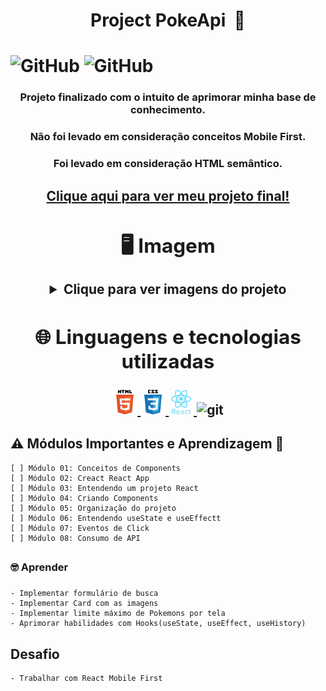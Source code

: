 <h1 align="center">Project PokeApi &nbsp🔴<h1/>

<img alt="GitHub" src="https://img.shields.io/github/license/jveiiga/project-poke-api?color=red">
<img alt="GitHub" src="https://img.shields.io/badge/jveiiga-project--poke--api-white">
 
<h3 align="center">Projeto finalizado com o intuito de aprimorar minha base de conhecimento.<h3/>
<h3 align="center">Não foi levado em consideração conceitos Mobile First.<h3/>
<h3 align="center">Foi levado em consideração HTML semântico.<h3/>

<h2 align="center"><a target="_blank" href="" alt="PokeApi">Clique aqui para ver meu projeto final!<a/><h2/> 
  
## 🖥  Imagem

<details>
  
<summary>Clique para ver imagens do projeto</summary>
  
![preview](https://user-images.githubusercontent.com/57195630/154101027-d8582691-829f-48aa-834a-79deca786319.png)

</details>  
  
##
  
## 🌐 Linguagens e tecnologias utilizadas

<a href="https://github.com/jveiiga/project-anima/blob/main/index.html" target="_blank"> <img src="https://raw.githubusercontent.com/devicons/devicon/master/icons/html5/html5-original-wordmark.svg"  alt="html5" width="40" height="40" /> <a/> 
<a href="https://github.com/jveiiga/project-anima/blob/main/style.css" target="_blank"> <img src="https://raw.githubusercontent.com/devicons/devicon/master/icons/css3/css3-original-wordmark.svg" alt="css3" width="40" height="40" /> </a> 
<a href="" target="_blank"> <img src="https://raw.githubusercontent.com/devicons/devicon/master/icons/react/react-original-wordmark.svg" alt="figma" width="40" height="40" /> </a>
<img src="https://www.vectorlogo.zone/logos/git-scm/git-scm-icon.svg" alt="git" width="40" height="40"/> 
##
## ⚠️ Módulos Importantes e Aprendizagem 🌱 
    [ ] Módulo 01: Conceitos de Components
    [ ] Módulo 02: Creact React App
    [ ] Módulo 03: Entendendo um projeto React
    [ ] Módulo 04: Criando Components
    [ ] Módulo 05: Organização do projeto
    [ ] Módulo 06: Entendendo useState e useEffectt
    [ ] Módulo 07: Eventos de Click 
    [ ] Módulo 08: Consumo de API 
 
 ## 
 ## <h3>🤓 Aprender<h3/>
 
    - Implementar formulário de busca 
    - Implementar Card com as imagens 
    - Implementar limite máximo de Pokemons por tela 
    - Aprimorar habilidades com Hooks(useState, useEffect, useHistory)
    
 ## Desafio
    - Trabalhar com React Mobile First
   
  
